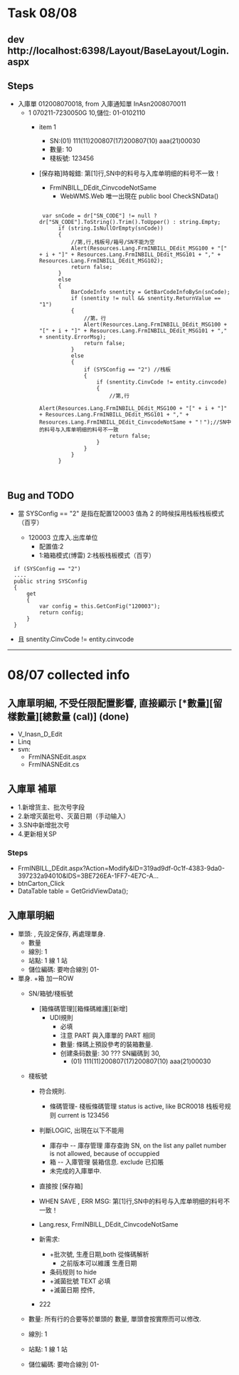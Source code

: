 # Task 08/08
## dev http://localhost:6398/Layout/BaseLayout/Login.aspx

## Steps
* 入庫單 012008070018, from 入庫通知單 InAsn2008070011
  * 1 070211-7230050G 10,儲位: 01-0102110
    * item 1
      * SN:(01)           111(11)200807(17)200807(10)         aaa(21)00030
      * 數量: 10
      * 棧板號: 123456
    * [保存箱]時報錯: 第[1]行,SN中的料号与入库单明细的料号不一致！
      * FrmINBILL_DEdit_CinvcodeNotSame
        * WebWMS.Web 唯一出現在 public bool CheckSNData()
      
      ```
      
       var snCode = dr["SN_CODE"] != null ? dr["SN_CODE"].ToString().Trim().ToUpper() : string.Empty;
            if (string.IsNullOrEmpty(snCode))
            {
                //第,行,栈板号/箱号/SN不能为空
                Alert(Resources.Lang.FrmINBILL_DEdit_MSG100 + "[" + i + "]" + Resources.Lang.FrmINBILL_DEdit_MSG101 + "," + Resources.Lang.FrmINBILL_DEdit_MSG102);
                return false;
            }
            else
            {
                BarCodeInfo snentity = GetBarCodeInfoBySn(snCode);
                if (snentity != null && snentity.ReturnValue == "1")
                {
                    //第，行
                    Alert(Resources.Lang.FrmINBILL_DEdit_MSG100 + "[" + i + "]" + Resources.Lang.FrmINBILL_DEdit_MSG101 + "," + snentity.ErrorMsg);
                    return false;
                }
                else
                {
                    if (SYSConfig == "2") //栈板
                    {
                        if (snentity.CinvCode != entity.cinvcode)
                        {
                            //第,行
                            Alert(Resources.Lang.FrmINBILL_DEdit_MSG100 + "[" + i + "]" + Resources.Lang.FrmINBILL_DEdit_MSG101 + "," + Resources.Lang.FrmINBILL_DEdit_CinvcodeNotSame + "！");//SN中的料号与入库单明细的料号不一致
                            return false;
                        }
                    }
                }
            }

      
      
      ```
      
 ## Bug and TODO
  * 當 SYSConfig == "2" 是指在配置120003 值為 2 的時候採用栈板栈板模式（百亨） 
  
    * 120003	立库入.出库单位
      *	配置值:2
      * 1:箱箱模式(博雷) 2:栈板栈板模式（百亨）
  ```
    if (SYSConfig == "2")
    ....
    public string SYSConfig
    {
        get
        {
            var config = this.GetConFig("120003");
            return config;
        }
    }
  
  ```
  * 且 snentity.CinvCode != entity.cinvcode
      
      
      
      
      
      




----------------------------------------------------------

# 08/07 collected info

## 入庫單明細, 不受任限配置影響, 直接顯示 [*數量][留樣數量][總數量 (cal)]  (done) 
  * V_Inasn_D_Edit 
  * Linq
  * svn:
    * FrmINASNEdit.aspx
    * FrmINASNEdit.cs
## 入庫單 補單
  * 1.新增货主、批次号字段
  * 2.新增灭菌批号、灭菌日期（手动输入）
  * 3.SN中新增批次号
  * 4.更新相关SP
  
### Steps
  * FrmINBILL_DEdit.aspx?Action=Modify&ID=319ad9df-0c1f-4383-9da0-397232a94010&IDS=3BE726EA-1FF7-4E7C-A…	
  * btnCarton_Click
  *  DataTable table = GetGridViewData();

## 入庫單明細
 * 單頭: , 先設定保存, 再處理單身. 
   * 數量
   * 線別: 1
   * 站點: 1 線 1 站
   * 儲位編碼: 要吻合線別 01-
* 單身. +箱 加一ROW
   * SN/箱號/棧板號
     * [箱條碼管理][箱條碼維護][新增]
       * UDI規則
         * 必填
         * 注意 PART 與入庫單的 PART 相同
         * 數量: 條碼上預設參考的裝箱數量.
         * 创建条码数量: 30 ??? SN編碼到 30, 
           * (01)           111(11)200807(17)200807(10)         aaa(21)00030
           
   * 棧板號
     * 符合規則. 
       * 條碼管理- 棧板條碼管理 	status is active, like BCR0018	栈板号规则 current is 123456
     * 判斷LOGIC, 出現在以下不能用
       * 庫存中 -- 庫存管理 庫存查詢 SN, on the list any pallet number is not allowed, because of occuppied
       * 箱 -- 入庫管理 裝箱信息. exclude 已扣賬
       * 未完成的入庫單中.
     * 直接按 [保存箱]
     * WHEN SAVE , ERR MSG: 第[1]行,SN中的料号与入库单明细的料号不一致！
     * Lang.resx, FrmINBILL_DEdit_CinvcodeNotSame
     
     


     
     * 新需求:
       * +批次號, 生產日期,both 從條碼解析
         * 之前版本可以維護 生產日期
       * 条码规则 to hide
       * +滅菌批號 TEXT 必填
       * +滅菌日期 控件,
     
           
           
     * 222
   * 數量: 所有行的合要等於單頭的 數量, 單頭會按實際而可以修改. 
   * 線別: 1
   * 站點: 1 線 1 站
   * 儲位編碼: 要吻合線別 01-
